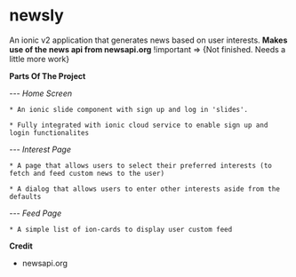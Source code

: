 # newsly
An ionic v2 application that generates news based on user interests. **Makes use of the news api from newsapi.org** !important => {Not finished. Needs a little more work}

**Parts Of The Project** 

  --- *Home Screen* 
  
    * An ionic slide component with sign up and log in 'slides'.
    
    * Fully integrated with ionic cloud service to enable sign up and login functionalites
    
    
  --- *Interest Page* 
  
    * A page that allows users to select their preferred interests (to fetch and feed custom news to the user) 
    
    * A dialog that allows users to enter other interests aside from the defaults 
    
    
  --- *Feed Page*
  
    * A simple list of ion-cards to display user custom feed 
   
   
   **Credit**
   * newsapi.org
